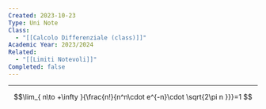 ```yaml
---
Created: 2023-10-23
Type: Uni Note
Class:
  - "[[Calcolo Differenziale (class)]]"
Academic Year: 2023/2024
Related:
  - "[[Limiti Notevoli]]"
Completed: false
---
```

---
$$\lim_{ n\to +\infty }{\frac{n!}{n^n\cdot e^{-n}\cdot \sqrt{2\pi n }}}=1 $$



